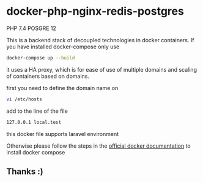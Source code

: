 # docker-php-nginx-redis-postgres

PHP 7.4
POSGRE 12

This is a backend stack of decoupled technologies in docker containers.
If you have installed docker-compose only use

```bash
docker-compose up --build
```
it uses a HA proxy, which is for ease of use of multiple domains and scaling of containers based on domains.

first you need to define the domain name on

```bash
vi /etc/hosts
```
add to the line of the file

```bash
127.0.0.1 local.test
```

this docker file supports laravel environment

Otherwise please follow the steps in the [official docker documentation](https://docs.docker.com/install/linux/docker-ce/debian/) to install docker compose

## Thanks :)
